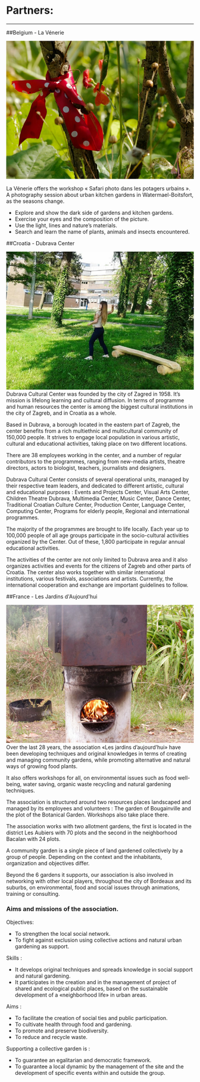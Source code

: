# Partners:


---

##Belgium - La Vénerie

![La Vénerie](OtherImages/lavenerie.png)

La Vénerie offers the workshop «  Safari photo dans les potagers urbains ». A photography session about urban kitchen gardens in Watermael-Boitsfort, as the seasons change.

* Explore and show the dark side of gardens and kitchen gardens.
* Exercise your eyes and the composition of the picture.
* Use the light, lines and nature’s materials.
* Search and learn the name of plants, animals and insects encountered.


##Croatia - Dubrava Center

![Dubrava Center](OtherImages/dubrava.png)
Dubrava Cultural Center was founded by the city of Zagred in 1958. It’s mission is lifelong learning and cultural diffusion. In terms of programme and human resources the center is among the biggest cultural institutions in the city of Zagreb, and in Croatia as a whole.

Based in Dubrava, a borough located in the eastern part of Zagreb, the center benefits from a rich multiethnic and multicultural community of 150,000 people. It strives to engage local population in various artistic, cultural and educational activities, taking place on two different locations.

There are 38 employees working in the center, and a number of regular contributors to the programmes, ranging from new-media artists, theatre directors, actors to biologist, teachers, journalists and designers.

Dubrava Cultural Center consists of several operational units, managed by their respective team leaders, and dedicated to different artistic, cultural and educational purposes : Events and Projects Center, Visual Arts Center, Children Theatre Dubrava, Multimedia Center, Music Center, Dance Center, Traditional Croatian Culture Center, Production Center, Language Center, Computing Center, Programs for elderly people, Regional and international programmes.

The majority of the programmes are brought to life locally. Each year up to 100,000 people of all age groups participate in the socio-cultural activities organized by the Center. Out of these, 1,800 participate in regular annual educational activities.

The activities of the center are not only limited to Dubrava area and it also organizes activities and events for the citizens of Zagreb and other parts of Croatia. The center also works together with similar international institutions, various festivals, associations and artists. Currently, the international cooperation and exchange are important guidelines to follow.

##France - Les Jardins d'Aujourd'hui

![Les Jardins d'Aujourd'hui](OtherImages/aujourdhui.png)
Over the last 28 years, the association «Les jardins d’aujourd’hui» have been developing techniques and original knowledges in terms of creating and managing community gardens, while promoting alternative and natural ways of growing food plants.

It also offers workshops for all, on environmental issues such as food well-being, water saving, organic waste recycling and natural gardening techniques.

The association is structured around two resources places landscaped and managed by its employees and volunteers : The garden of Bougainville and the plot of the Botanical Garden. Workshops also take place there.

The association works with two allotment gardens, the first is located in the district Les Aubiers with 70 plots and the second in the neighborhood Bacalan with 24 plots.

A community garden is a single piece of land gardened collectively by a group of people. Depending on the context and the inhabitants, organization and objectives differ.

Beyond the 6 gardens it supports, our association is also involved in networking with other local players, throughout the city of Bordeaux and its suburbs, on environmental, food and social issues through animations, training or consulting.


### Aims and missions of the association.

Objectives:

* To strengthen the local social network.
* To fight against exclusion using collective actions and natural urban gardening as support.


Skills :

* It develops original techniques and spreads knowledge in social support and natural gardening.
* It participates in the creation and in the management of project of shared and ecological public places, based on the sustainable development of a «neighborhood life» in urban areas.


Aims :

* To facilitate the creation of social ties and public participation.
* To cultivate health through food and gardening.
* To promote and preserve biodiversity.
* To reduce and recycle waste.


Supporting a collective garden is :
* To guarantee an egalitarian and democratic framework.
* To guarantee a local dynamic by the management of the site and the development of specific events within and outside the group.

